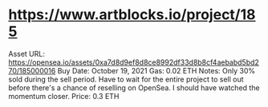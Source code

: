 # https://www.artblocks.io/project/185

Asset URL: https://opensea.io/assets/0xa7d8d9ef8d8ce8992df33d8b8cf4aebabd5bd270/185000016
Buy Date: October 19, 2021
Gas: 0.02 ETH
Notes: Only 30% sold during the sell period. Have to wait for the entire project to sell out before there's a chance of reselling on OpenSea. I should have watched the momentum closer.
Price: 0.3 ETH